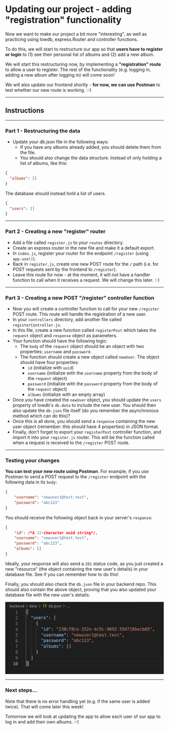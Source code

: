 # Updating our project - adding "registration" functionality

Now we want to make our project a bit more "interesting", as well as practicing using lowdb, express.Router and controller functions. 

To do this, we will start to restructure our app so that **users have to register or login** to (1) see their personal list of albums and (2) add a new album.

We will start this restructuring now, by implementing a **"registration" route** to allow a user to register. The rest of the functionality (e.g. logging in, adding a new album after logging in) will come soon!

We will also update our frontend shortly - **for now, we can use Postman** to test whether our new route is working. :-)

---

## Instructions

---

### Part 1 - Restructuring the data

- Update your db.json file in the following ways:
  - If you have any albums already added, you should delete them from the file.
  - You should also change the data structure. Instead of only holding a list of albums, like this:

```json
{
  "albums": []
}
```

The database should instead hold a list of users.

```json
{
  "users": []
}
```

---

### Part 2 - Creating a new "register" router

- Add a file called `register.js` to your `routes` directory.
- Create an express router in the new file and make it a default export.
- In `index.js`, register your router for the endpoint `/register` (using `app.use()`).
- Back in `register.js`, create one new POST route for the `/` path (i.e. for POST requests sent by the frontend to `/register`).
- Leave this route for now - at the moment, it will not have a handler function to call when it receives a request. We will change this later. :-)

---

### Part 3 - Creating a new POST "/register" controller function

- Now you will create a controller function to call for your new `/register` POST route. This route will handle the registration of a new user.
- In your `controllers` directory, add another file called `registerController.js`.
- In this file, create a new function called `registerPost` which takes the `request` object and `response` object as parameters.
- Your function should have the following logic:
    - The `body` of the `request` object should be an object with two properties: `username` and `password`.
    - The function should create a new object called `newUser`. The object should have four properties:
        - `id` (initialize with `uuid`)
        - `username` (initialize with the `username` property from the body of the `request` object)
        - `password` (initialize with the `password` property from the body of the `request` object)
        - `albums` (initialize with an empty array)
- Once you have created the `newUser` object, you should update the `users` property of lowdb's `db.data` to include the new user. You should then also update the `db.json` file itself (do you remember the asynchronous method which can do this)?
- Once this is all done, you should send a `response` containing the new user object (remember: this should have 4 properties) in JSON format.
- Finally, don't forget to export your `registerPost` controller function, and import it into your `register.js` router. This will be the function called when a request is received to the `/register` POST route.

---

### Testing your changes

**You can test your new route using Postman**. For example, if you use Postman to send a POST request to the `/register` endpoint with the following data in its `body`:

```json
{
    "username": "newuser1@test.test",
    "password": "abc123"
}
```

You should receive the following object back in your server's `response`:

```json
{
    "id": /*A 32-character uuid string*/,
    "username": "newuser1@test.test",
    "password": "abc123",
    "albums": []
}
```

Ideally, your response will also send a `201` status code, as you just created a new "resource" (the object containing the new user's details) in your database file. See if you can remember how to do this!

Finally, you should also check the `db.json` file in your backend repo. This should also contain the above object, proving that you also updated your database file with the new user's details:

<img src="./img/img1.png" />

---

### Next steps...

Note that there is no error handling yet (e.g. if the same user is added twice). That will come later this week! 

Tomorrow we will look at updating the app to allow each user of our app to log in and add their own albums. :-)